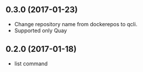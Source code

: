 ## 0.3.0 (2017-01-23)

- Change repository name from dockerepos to qcli.
- Supported only Quay

## 0.2.0 (2017-01-18)

- list command


